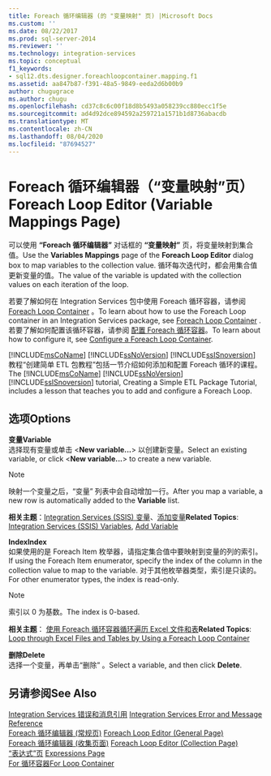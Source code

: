 ```yaml
---
title: Foreach 循环编辑器 (的 "变量映射" 页) |Microsoft Docs
ms.custom: ''
ms.date: 08/22/2017
ms.prod: sql-server-2014
ms.reviewer: ''
ms.technology: integration-services
ms.topic: conceptual
f1_keywords:
- sql12.dts.designer.foreachloopcontainer.mapping.f1
ms.assetid: aa847b87-f391-48a5-9849-eeda2d6b00b9
author: chugugrace
ms.author: chugu
ms.openlocfilehash: cd37c8c6c00f18d8b5493a058239cc880ecc1f5e
ms.sourcegitcommit: ad4d92dce894592a259721a1571b1d8736abacdb
ms.translationtype: MT
ms.contentlocale: zh-CN
ms.lasthandoff: 08/04/2020
ms.locfileid: "87694527"
---
```

# <a name="foreach-loop-editor-variable-mappings-page"></a><span data-ttu-id="3beca-102">Foreach 循环编辑器（“变量映射”页）</span><span class="sxs-lookup"><span data-stu-id="3beca-102">Foreach Loop Editor (Variable Mappings Page)</span></span>
  <span data-ttu-id="3beca-103">可以使用 **“Foreach 循环编辑器”** 对话框的 **“变量映射”** 页，将变量映射到集合值。</span><span class="sxs-lookup"><span data-stu-id="3beca-103">Use the **Variables Mappings** page of the **Foreach Loop Editor** dialog box to map variables to the collection value.</span></span> <span data-ttu-id="3beca-104">循环每次迭代时，都会用集合值更新变量的值。</span><span class="sxs-lookup"><span data-stu-id="3beca-104">The value of the variable is updated with the collection values on each iteration of the loop.</span></span>  
  
 <span data-ttu-id="3beca-105">若要了解如何在 Integration Services 包中使用 Foreach 循环容器，请参阅 [Foreach Loop Container](control-flow/foreach-loop-container.md) 。</span><span class="sxs-lookup"><span data-stu-id="3beca-105">To learn about how to use the Foreach Loop container in an Integration Services package,  see [Foreach Loop Container](control-flow/foreach-loop-container.md) .</span></span> <span data-ttu-id="3beca-106">若要了解如何配置该循环容器，请参阅 [配置 Foreach 循环容器](../../2014/integration-services/configure-a-foreach-loop-container.md)。</span><span class="sxs-lookup"><span data-stu-id="3beca-106">To learn about how to configure it, see [Configure a Foreach Loop Container](../../2014/integration-services/configure-a-foreach-loop-container.md).</span></span>  
  
 <span data-ttu-id="3beca-107">[!INCLUDE[msCoName](../includes/msconame-md.md)] [!INCLUDE[ssNoVersion](../includes/ssnoversion-md.md)] [!INCLUDE[ssISnoversion](../includes/ssisnoversion-md.md)] 教程“创建简单 ETL 包教程”包括一节介绍如何添加和配置 Foreach 循环的课程。</span><span class="sxs-lookup"><span data-stu-id="3beca-107">The [!INCLUDE[msCoName](../includes/msconame-md.md)] [!INCLUDE[ssNoVersion](../includes/ssnoversion-md.md)] [!INCLUDE[ssISnoversion](../includes/ssisnoversion-md.md)] tutorial, Creating a Simple ETL Package Tutorial, includes a lesson that teaches you to add and configure a Foreach Loop.</span></span>  
  
## <a name="options"></a><span data-ttu-id="3beca-108">选项</span><span class="sxs-lookup"><span data-stu-id="3beca-108">Options</span></span>  
 <span data-ttu-id="3beca-109">**变量**</span><span class="sxs-lookup"><span data-stu-id="3beca-109">**Variable**</span></span>  
 <span data-ttu-id="3beca-110">选择现有变量或单击 \<**New variable...**> 以创建新变量。</span><span class="sxs-lookup"><span data-stu-id="3beca-110">Select an existing variable, or click \<**New variable...**> to create a new variable.</span></span>  
  
> [!NOTE]  
>  <span data-ttu-id="3beca-111">映射一个变量之后，“变量”  列表中会自动增加一行。</span><span class="sxs-lookup"><span data-stu-id="3beca-111">After you map a variable, a new row is automatically added to the **Variable** list.</span></span>  
  
 <span data-ttu-id="3beca-112">**相关主题**：[Integration Services &#40;SSIS&#41; 变量](integration-services-ssis-variables.md)、[添加变量](../../2014/integration-services/add-variable.md)</span><span class="sxs-lookup"><span data-stu-id="3beca-112">**Related Topics**: [Integration Services &#40;SSIS&#41; Variables](integration-services-ssis-variables.md), [Add Variable](../../2014/integration-services/add-variable.md)</span></span>  
  
 <span data-ttu-id="3beca-113">**Index**</span><span class="sxs-lookup"><span data-stu-id="3beca-113">**Index**</span></span>  
 <span data-ttu-id="3beca-114">如果使用的是 Foreach Item 枚举器，请指定集合值中要映射到变量的列的索引。</span><span class="sxs-lookup"><span data-stu-id="3beca-114">If using the Foreach Item enumerator, specify the index of the column in the collection value to map to the variable.</span></span> <span data-ttu-id="3beca-115">对于其他枚举器类型，索引是只读的。</span><span class="sxs-lookup"><span data-stu-id="3beca-115">For other enumerator types, the index is read-only.</span></span>  
  
> [!NOTE]  
>  <span data-ttu-id="3beca-116">索引以 0 为基数。</span><span class="sxs-lookup"><span data-stu-id="3beca-116">The index is 0-based.</span></span>  
  
 <span data-ttu-id="3beca-117">**相关主题**： [使用 Foreach 循环容器循环遍历 Excel 文件和表](control-flow/loop-through-excel-files-and-tables-by-using-a-foreach-loop-container.md)</span><span class="sxs-lookup"><span data-stu-id="3beca-117">**Related Topics**: [Loop through Excel Files and Tables by Using a Foreach Loop Container](control-flow/loop-through-excel-files-and-tables-by-using-a-foreach-loop-container.md)</span></span>  
  
 <span data-ttu-id="3beca-118">**删除**</span><span class="sxs-lookup"><span data-stu-id="3beca-118">**Delete**</span></span>  
 <span data-ttu-id="3beca-119">选择一个变量，再单击“删除”  。</span><span class="sxs-lookup"><span data-stu-id="3beca-119">Select a variable, and then click **Delete**.</span></span>  
  
## <a name="see-also"></a><span data-ttu-id="3beca-120">另请参阅</span><span class="sxs-lookup"><span data-stu-id="3beca-120">See Also</span></span>  
 <span data-ttu-id="3beca-121">[Integration Services 错误和消息引用](../../2014/integration-services/integration-services-error-and-message-reference.md) </span><span class="sxs-lookup"><span data-stu-id="3beca-121">[Integration Services Error and Message Reference](../../2014/integration-services/integration-services-error-and-message-reference.md) </span></span>  
 <span data-ttu-id="3beca-122">[Foreach 循环编辑器 &#40;常规页&#41;](general-page-of-integration-services-designers-options.md) </span><span class="sxs-lookup"><span data-stu-id="3beca-122">[Foreach Loop Editor &#40;General Page&#41;](general-page-of-integration-services-designers-options.md) </span></span>  
 <span data-ttu-id="3beca-123">[Foreach 循环编辑器 &#40;收集页面&#41;](../../2014/integration-services/foreach-loop-editor-collection-page.md) </span><span class="sxs-lookup"><span data-stu-id="3beca-123">[Foreach Loop Editor &#40;Collection Page&#41;](../../2014/integration-services/foreach-loop-editor-collection-page.md) </span></span>  
 <span data-ttu-id="3beca-124">[“表达式”页](expressions/expressions-page.md) </span><span class="sxs-lookup"><span data-stu-id="3beca-124">[Expressions Page](expressions/expressions-page.md) </span></span>  
 [<span data-ttu-id="3beca-125">For 循环容器</span><span class="sxs-lookup"><span data-stu-id="3beca-125">For Loop Container</span></span>](control-flow/for-loop-container.md)  
  
  
